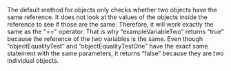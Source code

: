 The default method for objects only checks whether two objects have the same reference. It does not look at the values of the objects inside the reference to see if those are the same. Therefore, it will work exactly the same as the "==" operator. That is why “exampleVariableTwo” returns “true” because the reference of the two variables is the same. Even though “objectEqualityTest” and “objectEqualityTestOne” have the exact same statement with the same parameters, it returns “false” because they are two individual objects.

